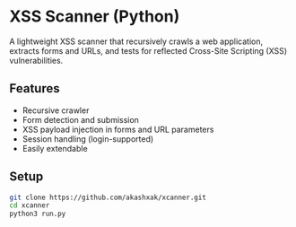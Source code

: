 # XSS Scanner (Python)

A lightweight XSS scanner that recursively crawls a web application, extracts forms and URLs, and tests for reflected Cross-Site Scripting (XSS) vulnerabilities.

## Features

- Recursive crawler 
- Form detection and submission
- XSS payload injection in forms and URL parameters
- Session handling (login-supported)
- Easily extendable

## Setup

```bash
git clone https://github.com/akashxak/xcanner.git
cd xcanner
python3 run.py
